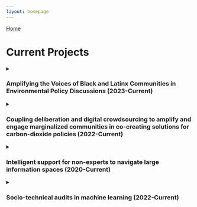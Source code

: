 ```yaml
---
layout: homepage
---
```


[Home](https://coreybjackson.com)


# Current Projects

<details>

<summary><h3>Amplifying the Voices of Black and Latinx Communities in Environmental Policy Discussions (2023-Current)</h3></summary>

<img src="https://raw.githubusercontent.com/cjacks04/cjacks04.github.io/main/assets/img/katie-rodriguez-unsplash.jpg#left"
     alt="Protest in front of building"
     style="float: left; margin-right: 10px;"
     width="100" 
     height="150"
     />

<p>This project aims to develop innovative digital tools and practices to boost civic engagement in underrepresented communities, specifically in the context of community deliberation and advocacy in policymaking, with a focus on environmental issues. It seeks to answer questions about the current capabilities, data needs, and trust-building in this area. The project leverages diverse expertise in human-centered design, science communication, data science, and environmental policymaking to tackle these challenges.</p> 

<b>PIs:</b> Corey Jackson and Kaiping Chen <br />
<b>Funding:<b> UW-Madison OVCRGE: ISEI <br />
</details>

<details>
 <summary><h3><b>Coupling deliberation and digital crowdsourcing to amplify and engage marginalized communities in co-creating solutions for carbon-dioxide policies (2022-Current)</b></h3></summary>

 <img src="https://raw.githubusercontent.com/cjacks04/cjacks04.github.io/main/assets/img/hexagon-3392236_640.jpg#left"
     alt="Digital connections"
     style="float: left; margin-right: 10px;"
     width="250" 
     height="150"
     />

 <p>This project focuses on the unequal and unaddressed impact of climate change on communities of color, emphasizing the need for climate justice. It highlights the underrepresentation of these communities in social and digital discussions due to communication barriers. Using carbon-dioxide policy as a case study, the project aims to answer the research question: "How can deliberation and digital crowdsourcing designs be used to engage and amplify the voices of communities of color in carbon-dioxide policymaking?"</p> 

 <b>PIs:</b> Kaiping Chen and Corey Jackson <br />
 <b>Funding:<b> Chan Zuckerberg Initiative Foundation
</details>

<details>
     <summary><h3>Intelligent support for non-experts to navigate large information spaces (2020-Current)</h3></summary>

     <img src="https://raw.githubusercontent.com/cjacks04/cjacks04.github.io/main/assets/img/mockup.png#left"
     alt="The Zooniverse homepage"
     style="float: left; margin-right: 10px;"
     width="250" 
     height="150"
     />

     <p>This project addresses the challenge of identifying causal connections in large datasets resulting from the increased use of automated data collection instruments. While data correlation can be observed, determining causality remains a complex issue. Human experts, while helpful, have limitations in handling vast amounts of data. The project proposes to involve non-expert volunteers in analyzing scientific data by developing a human-centered computing system. The hypothesis is that by providing background knowledge and improved machine processing of data, even novices can contribute to identifying meaningful and potentially causal connections, thus enhancing the value of citizen science in data analysis.</p>

     <b>PIs:</b> Carsten Østerlund (Syracuse University), Kevin Crowston (Syracuse University), Aggelos Katsaggelos (Northwestern University), Vicky Kalogera (Northwestern University), Marissa Walker (Christopher Newport University), and Corey Jackson<br />
     <b>Funding:</b> U.S. National Science Foundation 
     <br />
     <br />
     {% include_relative _includes/publications_int.md %}
     <br />
     <br />
</details>

<details>
     <summary><h3>Socio-technical audits in machine learning (2022-Current)</h3></summary>

<img src="https://raw.githubusercontent.com/cjacks04/cjacks04.github.io/main/assets/img/machine-learning.png#left"
     alt="Digital connections"
     style="float: left; margin-right: 10px;"
     width="200" 
     height="150"
     />

     <p>This research aims to mitigate algorithmic bias in machine learning through a socio-technical framework applied to algorithmic audits. The project aims to cultivate collaboration between machine learning developers and the broader public, with the objective of minimizing adverse outcomes for all demographic groups arising from the application of machine learning in various decision-making contexts. The project undertakes the task of redefining fairness, acknowledging its inherent contextuality and adaptability, while actively integrating public opinions and attitudes into the process of algorithmic audits. This project positions fairness as a multifaceted phenomenon with social, historical, contextual, and geographical dimensions.</p>
     <br />
     <br />
     <b>PIs:</b> Corey Jackson<br />
     <b>Funding:</b> NA 

     {% include_relative _includes/publications_soc.md %}
     <br />
     <br />
</details>




